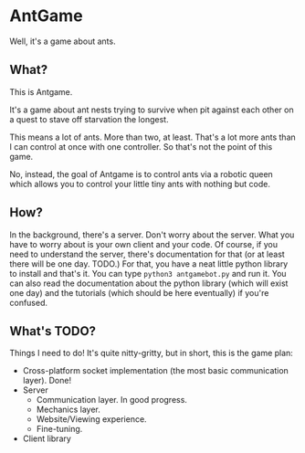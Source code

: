 # AntGame

Well, it's a game about ants.

## What?

This is Antgame.

It's a game about ant nests trying to survive when pit against each other on a quest to stave off starvation the longest.

This means a lot of ants. More than two, at least. That's a lot more ants than I can control at once with one controller. So that's not the point of this game.

No, instead, the goal of Antgame is to control ants via a robotic queen which allows you to control your little tiny ants with nothing but code. 

## How?

In the background, there's a server. Don't worry about the server. What you have to worry about is your own client and your code. Of course, if you need to understand the server, there's documentation for that (or at least there will be one day. TODO.) For that, you have a neat little python library to install and that's it. You can type `python3 antgamebot.py` and run it. You can also read the documentation about the python library (which will exist one day) and the tutorials (which should be here eventually) if you're confused.

## What's TODO?

Things I need to do! It's quite nitty-gritty, but in short, this is the game plan:

- Cross-platform socket implementation (the most basic communication layer). Done!
- Server
	+ Communication layer. In good progress.
	+ Mechanics layer.
	+ Website/Viewing experience.
	+ Fine-tuning.
- Client library
